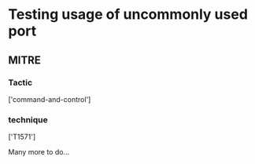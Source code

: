 # Testing usage of uncommonly used port

## MITRE

### Tactic
['command-and-control']

### technique
['T1571']

Many more to do...
